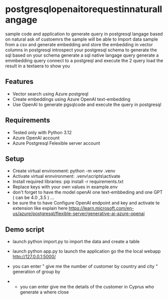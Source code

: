 # postgresqlopenaitorequestinnaturallangage
sample code and application to generate query in postgresql langage based on natural ask of custoemrs the sample will be able to 
  Import data sample from a csv and generate embedding and store the embedding in vector columns in postgresql 
  introspect your postgresql schema to generate the sql based on your schema 
  generate a sql native langage query 
  generate a emmbedding query 
  connect to a postgreql and execute the 2 query 
  load the result in a textaera to show you 



## Features
- Vector search using Azure postgreql 
- Create embeddings using Azure OpenAI text-embedding
- Use OpenAI to generate pgsqlcode and execute the query in postgresql

## Requirements
- Tested only with Python 3.12
- Azure OpenAI account
- Azure Postgresql Felexible server account

## Setup
- Create virtual environment: python -m venv .venv
- Activate virtual ennvironment: .venv\scripts\activate
- Install required libraries: pip install -r requirements.txt
- Replace keys with your own values in example.env
- don't forget to have the model openAI one text-embbeding and one GPT ( can be 4.0 ,3.5 ) ...
- be sure the to have Configure OpenAI endpoint and key and activate te extension like explain here https://learn.microsoft.com/en-us/azure/postgresql/flexible-server/generative-ai-azure-openai

## Demo script
- launch python import.py to import the data and create a table
- launch python app.py to launch the application go the the local webapp http://127.0.0.1:5000/

- you can enter  " give me the number of customer by country and city " generation of group by
- - you can enter give me the details of the customer in Cyprus who generate a where close 

